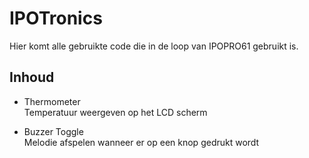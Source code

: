 # IPOTronics
Hier komt alle gebruikte code die in de loop van IPOPRO61 gebruikt is. 

## Inhoud

* Thermometer  </br>Temperatuur weergeven op het LCD scherm

* Buzzer Toggle </br>Melodie afspelen wanneer er op een knop gedrukt wordt
